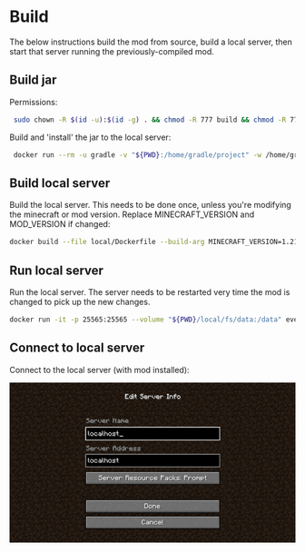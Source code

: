 # Build
The below instructions build the mod from source, build a local server, then start that server running the previously-compiled mod. 


## Build jar
Permissions:

```bash
 sudo chown -R $(id -u):$(id -g) . && chmod -R 777 build && chmod -R 777 .gradle
```


Build and 'install' the jar to the local server:
```bash
 docker run --rm -u gradle -v "${PWD}:/home/gradle/project" -w /home/gradle/project gradle:jdk21 gradle --stacktrace clean build localInstallJar localInstallFabricApi
```


## Build local server
Build the local server. This needs to be done once, unless you're modifying the minecraft or mod version. Replace MINECRAFT_VERSION and MOD_VERSION if changed:

```bash
docker build --file local/Dockerfile --build-arg MINECRAFT_VERSION=1.21 --tag event-notification-local .
```

## Run local server
Run the local server. The server needs to be restarted very time the mod is changed to pick up the new changes.
```bash
docker run -it -p 25565:25565 --volume "${PWD}/local/fs/data:/data" event-notification-local
```

## Connect to local server
Connect to the local server (with mod installed):

![](./localhost-server-config.png)

